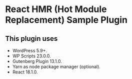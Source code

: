 # React HMR (Hot Module Replacement) Sample Plugin

## This plugin uses

- WordPress 5.9+.
- WP Scripts 23.0.0.
- Gutenberg Plugin 13.1.0.
- Yarn as node package manager (optional).
- React 18.1.0.
